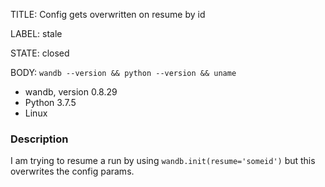 TITLE:
Config gets overwritten on resume by id

LABEL:
stale

STATE:
closed

BODY:
`wandb --version && python --version && uname`

* wandb, version 0.8.29
* Python 3.7.5
* Linux

### Description

I am trying to resume a run by using `wandb.init(resume='someid')` but this overwrites the config params.




